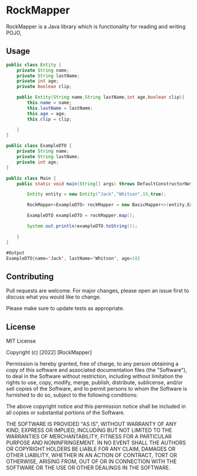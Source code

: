 # RockMapper

RockMapper is a Java library which is functionality for reading and writing POJO,

## Usage


```java
public class Entity {
    private String name;
    private String lastName;
    private int age;
    private boolean clip;

    public Entity(String name,String lastName,int age,boolean clip){
        this.name = name;
        this.lastName = lastName;
        this.age = age;
        this.clip = clip;

    }
}
```

```java
public class ExampleDTO {
    private String name;
    private String lastName;
    private int age;
}
```

```java
public class Main {
    public static void main(String[] args) throws DefaultConstructorNotFoundException, IllegalAccessException {

        Entity entity = new Entity("Jack","Whitson",19,true);

        RockMapper<ExampleDTO> rockMapper = new BasicMapper<>(entity,ExampleDTO.class);

        ExampleDTO exampleDTO = rockMapper.map();

        System.out.println(exampleDTO.toString());

    }
}

```

```java
#Output
ExampleDTO{name='Jack', lastName='Whitson', age=19}
```

## Contributing
Pull requests are welcome. For major changes, please open an issue first to discuss what you would like to change.

Please make sure to update tests as appropriate.

## License
MIT License

Copyright (c) [2022] [RockMapper]

Permission is hereby granted, free of charge, to any person obtaining a copy
of this software and associated documentation files (the "Software"), to deal
in the Software without restriction, including without limitation the rights
to use, copy, modify, merge, publish, distribute, sublicense, and/or sell
copies of the Software, and to permit persons to whom the Software is
furnished to do so, subject to the following conditions:

The above copyright notice and this permission notice shall be included in all
copies or substantial portions of the Software.

THE SOFTWARE IS PROVIDED "AS IS", WITHOUT WARRANTY OF ANY KIND, EXPRESS OR
IMPLIED, INCLUDING BUT NOT LIMITED TO THE WARRANTIES OF MERCHANTABILITY,
FITNESS FOR A PARTICULAR PURPOSE AND NONINFRINGEMENT. IN NO EVENT SHALL THE
AUTHORS OR COPYRIGHT HOLDERS BE LIABLE FOR ANY CLAIM, DAMAGES OR OTHER
LIABILITY, WHETHER IN AN ACTION OF CONTRACT, TORT OR OTHERWISE, ARISING FROM,
OUT OF OR IN CONNECTION WITH THE SOFTWARE OR THE USE OR OTHER DEALINGS IN THE
SOFTWARE.
